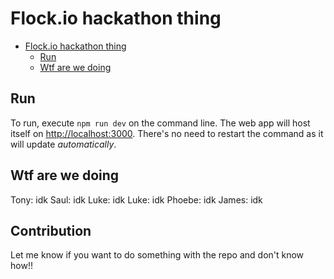 
# Flock.io hackathon thing

<!--toc:start-->
- [Flock.io hackathon thing](#flockio-hackathon-thing)
  - [Run](#run)
  - [Wtf are we doing](#wtf-are-we-doing)
<!--toc:end-->

## Run

To run, execute ``npm run dev`` on the command line.
The web app will host itself on [http://localhost:3000](localhost).
There's no need to restart the command as it will update *automatically*.

## Wtf are we doing

Tony: idk
Saul: idk
Luke: idk
Luke: idk
Phoebe: idk
James: idk

## Contribution

Let me know if you want to do something with the repo and don't know how!!
